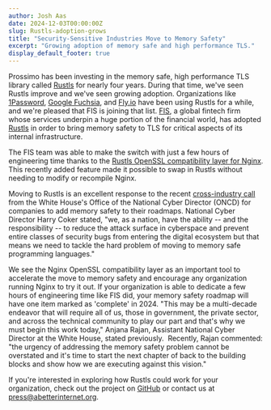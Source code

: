 ```yaml
---
author: Josh Aas
date: 2024-12-03T00:00:00Z
slug: Rustls-adoption-grows
title: "Security-Sensitive Industries Move to Memory Safety"
excerpt: "Growing adoption of memory safe and high performance TLS."
display_default_footer: true
---
```


Prossimo has been investing in the memory safe, high performance TLS library called [Rustls](https://www.memorysafety.org/initiative/rustls/) for nearly four years. During that time, we've seen Rustls improve and we've seen growing adoption. Organizations like [1Password](https://releases.1password.com/linux/0.9/), [Google Fuchsia](https://fuchsia.googlesource.com/third_party/curl/+/main/docs/RUSTLS.md), and [Fly.io](https://fly.io/security) have been using Rustls for a while, and we're pleased that FIS is joining that list. [FIS](https://www.fisglobal.com/), a global fintech firm whose services underpin a huge portion of the financial world, has adopted [Rustls](https://en.wikipedia.org/wiki/Rustls) in order to bring memory safety to TLS for critical aspects of its internal infrastructure.

The FIS team was able to make the switch with just a few hours of engineering time thanks to the [Rustls OpenSSL compatibility layer for Nginx](https://www.memorysafety.org/blog/rustls-nginx-compatibility-layer/). This recently added feature made it possible to swap in Rustls without needing to modify or recompile Nginx.

Moving to Rustls is an excellent response to the recent [cross-industry call](https://www.whitehouse.gov/oncd/briefing-room/2024/02/26/press-release-technical-report/) from the White House's Office of the National Cyber Director (ONCD) for companies to add memory safety to their roadmaps. National Cyber Director Harry Coker stated, "we, as a nation, have the ability -- and the responsibility -- to reduce the attack surface in cyberspace and prevent entire classes of security bugs from entering the digital ecosystem but that means we need to tackle the hard problem of moving to memory safe programming languages."

We see the Nginx OpenSSL compatibility layer as an important tool to accelerate the move to memory safety and encourage any organization running Nginx to try it out. If your organization is able to dedicate a few hours of engineering time like FIS did, your memory safety roadmap will have one item marked as 'complete' in 2024. "This may be a multi-decade endeavor that will require all of us, those in government, the private sector, and across the technical community to play our part and that's why we must begin this work today," Anjana Rajan, Assistant National Cyber Director at the White House, stated previously.  Recently, Rajan commented: "the urgency of addressing the memory safety problem cannot be overstated and it's time to start the next chapter of back to the building blocks and show how we are executing against this vision."

If you're interested in exploring how Rustls could work for your organization, check out the project on [GitHub](https://github.com/rustls/rustls) or contact us at <press@abetterinternet.org>.
